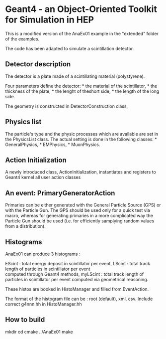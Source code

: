 # Geant4 - an Object-Oriented Toolkit for Simulation in HEP                #

 This is a modified version of the AnaEx01 example in the "extended" folder
 of the examples.

 The code has been adapted to simulate a scintillation detector.
                         
## Detector description ##
 
 The detector is a plate made of a scintillating material (polystyrene).
 	
 Four parameters define the detector:
    * the material of the scintillator,
    * the thickness of the plate,
    * the lenght of theshort side,
    * the length of the long side. 
 
 The geometry is constructed in DetectorConstruction class,
  
## Physics list ##
 
   The particle's type and the physic processes which are available are set
   in the PhysicsList class. The actual setting is done in the
   following classes:
    * GeneralPhysics,
    * EMPhysics,
    * MuonPhysics. 
  
## Action Initialization ##

   A newly introduced class, ActionInitialization, 
   instantiates and registers to Geant4 kernel all user action classes
    
## An event: PrimaryGeneratorAction ##

   Primaries can be either generated with the General Particle Source (GPS) or
   with the Particle Gun. The GPS should be used only for a quick test via macro,
   whereas for generating primaries in a more complicated way the Particle Gun
   should be used (i.e. for efficiently samplying random values from a
   distribution).

## Histograms ##

 AnaEx01 can produce 3 histograms :
  
  EScint   : total energy deposit in scintillator per event,
  LScint   : total track length of particles in scintillator per event 	
	     computed through Geant4 methods,
  myLScint : total track length of particles in scintillator per event
	     computed via geometrical reasoning.
 
 These histos are booked in HistoManager and filled from 
 EventAction.
 
 The format of the histogram file can be : root (default),
 xml, csv. Include correct g4nnn.hh in HistoManager.hh 
 
## How to build ## 

 mkdir <build dir>
 cd <build dir>
 cmake ../AnaEx01
 make

